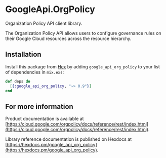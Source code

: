 # GoogleApi.OrgPolicy

Organization Policy API client library.

The Organization Policy API allows users to configure governance rules on their Google Cloud resources across the resource hierarchy.

## Installation

Install this package from [Hex](https://hex.pm) by adding
`google_api_org_policy` to your list of dependencies in `mix.exs`:

```elixir
def deps do
  [{:google_api_org_policy, "~> 0.9"}]
end
```

## For more information

Product documentation is available at [https://cloud.google.com/orgpolicy/docs/reference/rest/index.html](https://cloud.google.com/orgpolicy/docs/reference/rest/index.html).

Library reference documentation is published on Hexdocs at
[https://hexdocs.pm/google_api_org_policy](https://hexdocs.pm/google_api_org_policy).
